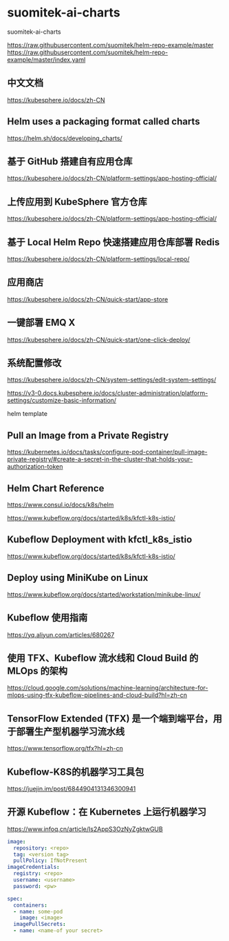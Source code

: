 # suomitek-ai-charts
suomitek-ai-charts

https://raw.githubusercontent.com/suomitek/helm-repo-example/master
https://raw.githubusercontent.com/suomitek/helm-repo-example/master/index.yaml

## 中文文档 
https://kubesphere.io/docs/zh-CN

## Helm uses a packaging format called charts
https://helm.sh/docs/developing_charts/

## 基于 GitHub 搭建自有应用仓库
https://kubesphere.io/docs/zh-CN/platform-settings/app-hosting-official/

## 上传应用到 KubeSphere 官方仓库
https://kubesphere.io/docs/zh-CN/platform-settings/app-hosting-official/

## 基于 Local Helm Repo 快速搭建应用仓库部署 Redis
https://kubesphere.io/docs/zh-CN/platform-settings/local-repo/

## 应用商店
https://kubesphere.io/docs/zh-CN/quick-start/app-store

## 一键部署 EMQ X
https://kubesphere.io/docs/zh-CN/quick-start/one-click-deploy/

## 系统配置修改
https://kubesphere.io/docs/zh-CN/system-settings/edit-system-settings/

https://v3-0.docs.kubesphere.io/docs/cluster-administration/platform-settings/customize-basic-information/

helm template


## Pull an Image from a Private Registry
https://kubernetes.io/docs/tasks/configure-pod-container/pull-image-private-registry/#create-a-secret-in-the-cluster-that-holds-your-authorization-token

## Helm Chart Reference
https://www.consul.io/docs/k8s/helm

https://www.kubeflow.org/docs/started/k8s/kfctl-k8s-istio/

## Kubeflow Deployment with kfctl_k8s_istio
https://www.kubeflow.org/docs/started/k8s/kfctl-k8s-istio/

## Deploy using MiniKube on Linux
https://www.kubeflow.org/docs/started/workstation/minikube-linux/

## Kubeflow 使用指南
https://yq.aliyun.com/articles/680267

## 使用 TFX、Kubeflow 流水线和 Cloud Build 的 MLOps 的架构
https://cloud.google.com/solutions/machine-learning/architecture-for-mlops-using-tfx-kubeflow-pipelines-and-cloud-build?hl=zh-cn

## TensorFlow Extended (TFX) 是一个端到端平台，用于部署生产型机器学习流水线
https://www.tensorflow.org/tfx?hl=zh-cn

## Kubeflow-K8S的机器学习工具包
https://juejin.im/post/6844904131346300941

## 开源 Kubeflow：在 Kubernetes 上运行机器学习
https://www.infoq.cn/article/Is2AppS3OzNyZgktwGUB

```yaml
image:
  repository: <repo>
  tag: <version tag>
  pullPolicy: IfNotPresent
imageCredentials:
  registry: <repo>
  username: <username>
  password: <pw>
```

```yaml
spec:
  containers:
  - name: some-pod
    image: <image>
  imagePullSecrets:
  - name: <name-of your secret>
```